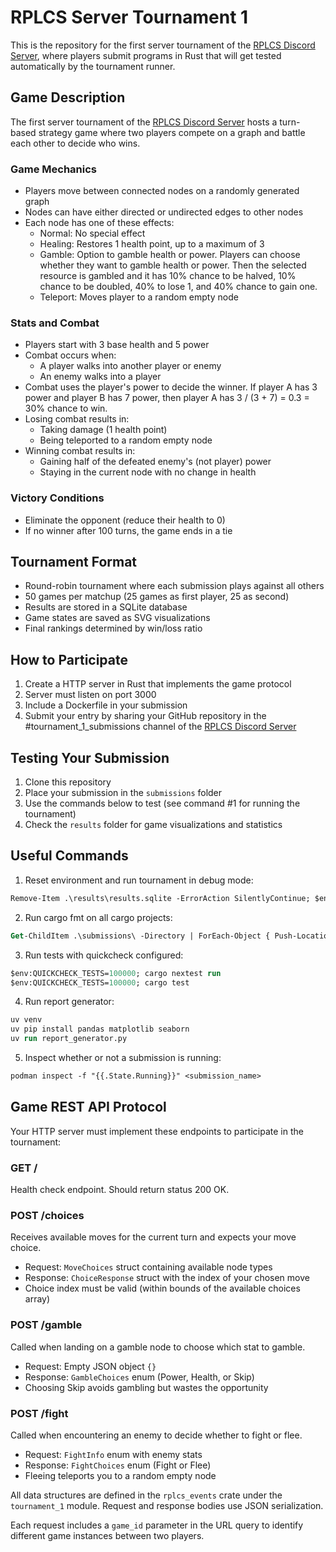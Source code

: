 # RPLCS Server Tournament 1

This is the repository for the first server tournament of the [RPLCS Discord
Server](https://discord.gg/rust-lang-community), where players submit programs
in Rust that will get tested automatically by the tournament runner.

## Game Description

The first server tournament of the [RPLCS Discord
Server](https://discord.gg/rust-lang-community) hosts a turn-based strategy game
where two players compete on a graph and battle each other to decide who wins.

### Game Mechanics

- Players move between connected nodes on a randomly generated graph
- Nodes can have either directed or undirected edges to other nodes
- Each node has one of these effects:
  - Normal: No special effect
  - Healing: Restores 1 health point, up to a maximum of 3
  - Gamble: Option to gamble health or power. Players can choose whether they
    want to gamble health or power. Then the selected resource is gambled and it
    has 10% chance to be halved, 10% chance to be doubled, 40% to lose 1, and
    40% chance to gain one.
  - Teleport: Moves player to a random empty node

### Stats and Combat

- Players start with 3 base health and 5 power
- Combat occurs when:
  - A player walks into another player or enemy
  - An enemy walks into a player
- Combat uses the player's power to decide the winner. If player A has 3 power
  and player B has 7 power, then player A has 3 / (3 + 7) = 0.3 = 30% chance to
  win.
- Losing combat results in:
  - Taking damage (1 health point)
  - Being teleported to a random empty node
- Winning combat results in:
  - Gaining half of the defeated enemy's (not player) power
  - Staying in the current node with no change in health

### Victory Conditions

- Eliminate the opponent (reduce their health to 0)
- If no winner after 100 turns, the game ends in a tie

## Tournament Format

- Round-robin tournament where each submission plays against all others
- 50 games per matchup (25 games as first player, 25 as second)
- Results are stored in a SQLite database
- Game states are saved as SVG visualizations
- Final rankings determined by win/loss ratio

## How to Participate

1. Create a HTTP server in Rust that implements the game protocol
2. Server must listen on port 3000
3. Include a Dockerfile in your submission
4. Submit your entry by sharing your GitHub repository in the #tournament_1_submissions channel of the [RPLCS Discord Server](https://discord.gg/rust-lang-community)

## Testing Your Submission

1. Clone this repository
2. Place your submission in the `submissions` folder
3. Use the commands below to test (see command #1 for running the tournament)
4. Check the `results` folder for game visualizations and statistics

## Useful Commands

1. Reset environment and run tournament in debug mode:

```ps
Remove-Item .\results\results.sqlite -ErrorAction SilentlyContinue; $env:RUST_LOG="debug"; cargo run
```

2. Run cargo fmt on all cargo projects:

```ps
Get-ChildItem .\submissions\ -Directory | ForEach-Object { Push-Location $_.FullName; cargo fmt; Pop-Location }; cargo fmt
```

3. Run tests with quickcheck configured:

```ps
$env:QUICKCHECK_TESTS=100000; cargo nextest run
$env:QUICKCHECK_TESTS=100000; cargo test
```

4. Run report generator:

```ps
uv venv
uv pip install pandas matplotlib seaborn
uv run report_generator.py
```

5. Inspect whether or not a submission is running:

```ps
podman inspect -f "{{.State.Running}}" <submission_name>
```

## Game REST API Protocol

Your HTTP server must implement these endpoints to participate in the tournament:

### GET /

Health check endpoint. Should return status 200 OK.

### POST /choices

Receives available moves for the current turn and expects your move choice.

- Request: `MoveChoices` struct containing available node types
- Response: `ChoiceResponse` struct with the index of your chosen move
- Choice index must be valid (within bounds of the available choices array)

### POST /gamble

Called when landing on a gamble node to choose which stat to gamble.

- Request: Empty JSON object `{}`
- Response: `GambleChoices` enum (Power, Health, or Skip)
- Choosing Skip avoids gambling but wastes the opportunity

### POST /fight

Called when encountering an enemy to decide whether to fight or flee.

- Request: `FightInfo` enum with enemy stats
- Response: `FightChoices` enum (Fight or Flee)
- Fleeing teleports you to a random empty node

All data structures are defined in the `rplcs_events` crate under the `tournament_1` module. Request and response bodies use JSON serialization.

Each request includes a `game_id` parameter in the URL query to identify
different game instances between two players.
